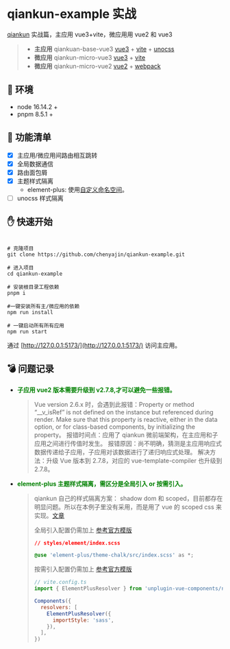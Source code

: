 # qiankun-example 实战

[qiankun](https://qiankun.umijs.org/zh/) 实战篇，主应用 vue3+vite，微应用用 vue2 和 vue3

> - **主应用** qiankuan-base-vue3
>   [vue3](https://vuejs.org/) + [vite](https://vitejs.dev/) + [unocss](https://unocss.dev/guide/)
> - **微应用** qiankun-micro-vue3
>   [vue3](https://vuejs.org/) + [vite](https://vitejs.dev/)
> - **微应用** qiankun-micro-vue2
>   [vue2](https://vuejs.org/) + [webpack](https://www.webpackjs.org/)

## 🍎 环境

- node 16.14.2 +
- pnpm 8.5.1 +

## 🎃 功能清单

- [x] 主应用/微应用间路由相互跳转
- [x] 全局数据通信
- [x] 路由面包屑
- [x] 主题样式隔离
  - element-plus: 使用[自定义命名空间](https://element-plus.gitee.io/zh-CN/guide/namespace.html)。
- [ ] unocss 样式隔离

## ✋ 快速开始

```shell

# 克隆项目
git clone https://github.com/chenyajin/qiankun-example.git

# 进入项目
cd qiankun-example

# 安装根目录工程依赖
pnpm i

#一键安装所有主/微应用的依赖
npm run install

# 一键启动所有所有应用
npm run start

```

通过 [http://127.0.0.1:5173/](http://127.0.0.1:5173/) 访问主应用。

## 💣 问题记录

- **<span style="color:green;">子应用 vue2 版本需要升级到 v2.7.8,才可以避免一些报错。</span>**

  > Vue version 2.6.x 时，会遇到此报错：Property or method “\_\_v_isRef” is not defined on the instance but referenced during render. Make sure that this property is reactive, either in the data option, or for class-based components, by initializing the property。
  > 报错时间点：应用了 qiankun 微前端架构，在主应用和子应用之间进行传值时发生。
  > 报错原因：尚不明确，猜测是主应用响应式数据传递给子应用，子应用对该数据进行了递归响应式处理。
  > 解决方法：升级 Vue 版本到 2.7.8，对应的 vue-template-compiler 也升级到 2.7.8。

- **<span style="color:green;">element-plus 主题样式隔离，需区分是全局引入 or 按需引入。</span>**
  > qiankun 自己的样式隔离方案： shadow dom 和 scoped，目前都存在明显问题。所以在本例子里没有采用，而是用了 vue 的 scoped css 来实现。[文章](https://zhuanlan.zhihu.com/p/596349482)
  >
  > 全局引入配置仍需加上 [参考官方模版](https://github.com/element-plus/element-plus-vite-starter/blob/main/src/styles/element/index.scss)
  >
  > ```css
  > // styles/element/index.scss
  >
  > @use 'element-plus/theme-chalk/src/index.scss' as *;
  > ```
  >
  > 按需引入配置仍需加上 [参考官方模版](https://github.com/element-plus/element-plus-vite-starter)
  >
  > ```js
  > // vite.config.ts
  > import { ElementPlusResolver } from 'unplugin-vue-components/resolvers'
  >
  > Components({
  >   resolvers: [
  >     ElementPlusResolver({
  >       importStyle: 'sass',
  >     }),
  >   ],
  > })
  > ```
